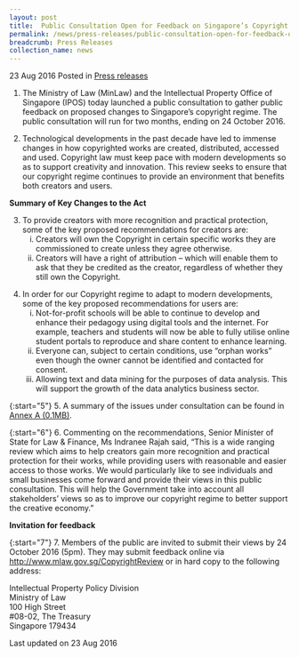 ```yaml
---
layout: post
title:  Public Consultation Open for Feedback on Singapore’s Copyright Regime
permalink: /news/press-releases/public-consultation-open-for-feedback-on-singapores-copyright-re
breadcrumb: Press Releases
collection_name: news
---
```


23 Aug 2016 Posted in [Press releases](/news/press-releases)


1.    The Ministry of Law (MinLaw) and the Intellectual Property Office of Singapore (IPOS) today launched a public consultation to gather public feedback on proposed changes to Singapore’s copyright regime. The public consultation will run for two months, ending on 24 October 2016.


2.    Technological developments in the past decade have led to immense changes in how copyrighted works are created, distributed, accessed and used.  Copyright law must keep pace with modern developments so as to support creativity and innovation. This review seeks to ensure that our copyright regime continues to provide an environment that benefits both creators and users. 


**Summary of Key Changes to the Act**


<ol start="3">
<li>To provide creators with more recognition and practical protection, some of the key proposed recommendations for creators are:

  <ol style="list-style-type: lower-roman;">
  <li>Creators will own the Copyright in certain specific works they are commissioned to create unless they agree otherwise.</li>
  <li> Creators will have a right of attribution – which will enable them to ask that they be credited as the creator, regardless of whether they still own the Copyright.</li>
  </ol>
  
 </li>       
</ol>

<ol start="4">
<li>In order for our Copyright regime to adapt to modern developments, some of the key proposed recommendations for users are:

<ol style="list-style-type: lower-roman;">
<li>Not-for-profit schools will be able to continue to develop and enhance their pedagogy using digital tools and the internet. For example, teachers and students will now be able to fully utilise online student portals to reproduce and share content to enhance learning.</li>

 

<li>Everyone can, subject to certain conditions, use “orphan works” even though the owner cannot be identified and contacted for consent.</li>

 
<li>Allowing text and data mining for the purposes of data analysis. This will support the growth of the data analytics business sector.</li>
        
  </ol>
  </li>
</ol>
 
{:start="5"}
5. A summary of the issues under consultation can be found in [Annex A (0.1MB)](/files/news/press-releases/2016/08/CpyRgtAnnex.pdf).

 
{:start="6"}
6. Commenting on the recommendations, Senior Minister of State for Law & Finance, Ms Indranee Rajah said, “This is a wide ranging review which aims to help creators gain more recognition and practical protection for their works, while providing users with reasonable and easier access to those works. We would particularly like to see individuals and small businesses come forward and provide their views in this public consultation. This will help the Government take into account all stakeholders’ views so as to improve our copyright regime to better support the creative economy.”


**Invitation for feedback**

 
{:start="7"}
7.    Members of the public are invited to submit their views by 24 October 2016 (5pm). They may submit feedback online via http://www.mlaw.gov.sg/CopyrightReview or in hard copy to the following address:


Intellectual Property Policy Division  
Ministry of Law  
100 High Street  
#08-02, The Treasury  
Singapore 179434

<p class="right-side-updated">Last updated on 23 Aug 2016</p>
